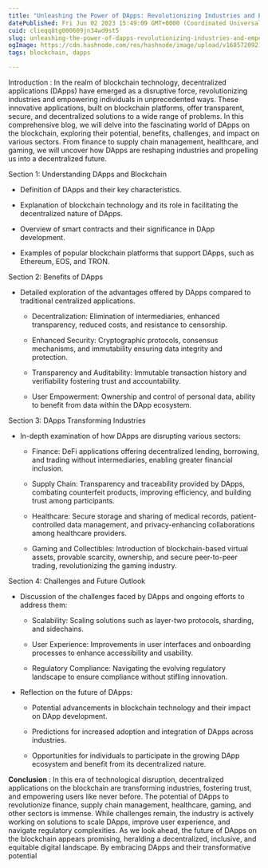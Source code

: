 ```yaml
---
title: "Unleashing the Power of DApps: Revolutionizing Industries and Empowering Users"
datePublished: Fri Jun 02 2023 15:49:09 GMT+0000 (Coordinated Universal Time)
cuid: clieqq8tg000609jn34wd9st5
slug: unleashing-the-power-of-dapps-revolutionizing-industries-and-empowering-users
ogImage: https://cdn.hashnode.com/res/hashnode/image/upload/v1685720921970/fef21dd0-c568-4b7d-9bce-88baa692b269.jpeg
tags: blockchain, dapps

---
```


Introduction : In the realm of blockchain technology, decentralized applications (DApps) have emerged as a disruptive force, revolutionizing industries and empowering individuals in unprecedented ways. These innovative applications, built on blockchain platforms, offer transparent, secure, and decentralized solutions to a wide range of problems. In this comprehensive blog, we will delve into the fascinating world of DApps on the blockchain, exploring their potential, benefits, challenges, and impact on various sectors. From finance to supply chain management, healthcare, and gaming, we will uncover how DApps are reshaping industries and propelling us into a decentralized future.

Section 1: Understanding DApps and Blockchain

* Definition of DApps and their key characteristics.
    
* Explanation of blockchain technology and its role in facilitating the decentralized nature of DApps.
    
* Overview of smart contracts and their significance in DApp development.
    
* Examples of popular blockchain platforms that support DApps, such as Ethereum, EOS, and TRON.
    

Section 2: Benefits of DApps

* Detailed exploration of the advantages offered by DApps compared to traditional centralized applications.
    
    * Decentralization: Elimination of intermediaries, enhanced transparency, reduced costs, and resistance to censorship.
        
    * Enhanced Security: Cryptographic protocols, consensus mechanisms, and immutability ensuring data integrity and protection.
        
    * Transparency and Auditability: Immutable transaction history and verifiability fostering trust and accountability.
        
    * User Empowerment: Ownership and control of personal data, ability to benefit from data within the DApp ecosystem.
        

Section 3: DApps Transforming Industries

* In-depth examination of how DApps are disrupting various sectors:
    
    * Finance: DeFi applications offering decentralized lending, borrowing, and trading without intermediaries, enabling greater financial inclusion.
        
    * Supply Chain: Transparency and traceability provided by DApps, combating counterfeit products, improving efficiency, and building trust among participants.
        
    * Healthcare: Secure storage and sharing of medical records, patient-controlled data management, and privacy-enhancing collaborations among healthcare providers.
        
    * Gaming and Collectibles: Introduction of blockchain-based virtual assets, provable scarcity, ownership, and secure peer-to-peer trading, revolutionizing the gaming industry.
        

Section 4: Challenges and Future Outlook

* Discussion of the challenges faced by DApps and ongoing efforts to address them:
    
    * Scalability: Scaling solutions such as layer-two protocols, sharding, and sidechains.
        
    * User Experience: Improvements in user interfaces and onboarding processes to enhance accessibility and usability.
        
    * Regulatory Compliance: Navigating the evolving regulatory landscape to ensure compliance without stifling innovation.
        
* Reflection on the future of DApps:
    
    * Potential advancements in blockchain technology and their impact on DApp development.
        
    * Predictions for increased adoption and integration of DApps across industries.
        
    * Opportunities for individuals to participate in the growing DApp ecosystem and benefit from its decentralized nature.
        

**Conclusion** : In this era of technological disruption, decentralized applications on the blockchain are transforming industries, fostering trust, and empowering users like never before. The potential of DApps to revolutionize finance, supply chain management, healthcare, gaming, and other sectors is immense. While challenges remain, the industry is actively working on solutions to scale DApps, improve user experience, and navigate regulatory complexities. As we look ahead, the future of DApps on the blockchain appears promising, heralding a decentralized, inclusive, and equitable digital landscape. By embracing DApps and their transformative potential
